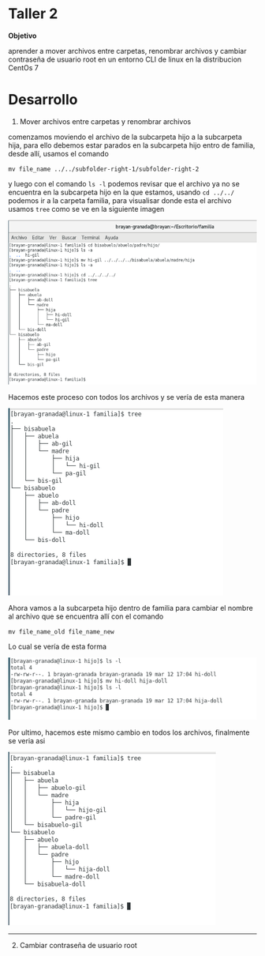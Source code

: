 Taller 2
===

**Objetivo**

aprender a mover archivos entre carpetas, renombrar archivos y cambiar contraseña de usuario root en un entorno CLI de linux en la distribucion CentOs 7

Desarrollo
===

1. Mover archivos entre carpetas y renombrar archivos

comenzamos moviendo el archivo de la subcarpeta hijo a la subcarpeta hija, para ello debemos estar parados en la subcarpeta hijo entro de familia, desde allí, usamos el comando 
    
    mv file_name ../../subfolder-right-1/subfolder-right-2
    

y luego con el comando `ls -l` podemos revisar que el archivo ya no se encuentra en la subcarpeta hijo en la que estamos, usando  `cd ../../` podemos ir a la carpeta familia, para visualisar donde esta el archivo usamos `tree` como se ve en la siguiente imagen

<img src="/img/2/move-file.png" title="move-file.png" name="move-file.png"/><br>

Hacemos este proceso con todos los archivos y se vería de esta manera

<img src="/img/2/all-move-file.png" title="all-move-file.png" name="all-move-file.png"/><br>

Ahora vamos a la subcarpeta hijo dentro de familia para cambiar el nombre al archivo que se encuentra allí con el comando

    mv file_name_old file_name_new

Lo cual se vería de esta forma 

<img src="/img/2/change-file-name.png" title="change-file-name.png" name="change-file-name.png"/><br>

Por ultimo, hacemos este mismo cambio en todos los archivos, finalmente se veria asi

<img src="/img/2/all-change-file-name.png" title="all-change-file-name.png" name="all-change-file-name.png"/><br>


<hr/>

2. Cambiar contraseña de usuario root

<!-- 
    cat file_name

Podemos visualizar que contiene el archivo creado como se ve a continuación.

<img src="/img/1/vi-and-cat.png" title="vi-and-cat.png" name="vi-and-cat.png"/><br>

Luego vamos ingresando a cada subcarpeta para crear el respectivo archivo que contiene la información de cada integrante de la familia, para terminar usar el comando `tree` como se ve a continuación.

<img src="/img/1/tree-dir-and-file-family.png" title="tree-dir-and-file-family.png" name="tree-dir-and-file-family.png"/><br> -->
